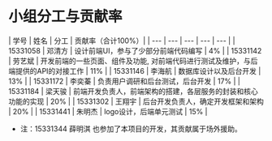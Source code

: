 # 小组分工与贡献率


| 学号 | 姓名 | 分工 | 贡献率（合计100%）|
| --- | --- | --- | --- | --- |
| 15331058 | 邓清方 | 设计前端UI，参与了少部分前端代码编写 | 4% |
| 15331142 | 劳艺斌 | 开发前端的一些页面、组件及功能, 对前端代码进行测试及维护，与后端提供的API的对接工作 | 11% |
| 15331146 | 李海航 | 数据库设计以及后台开发 | 13% |
| 15331172 | 李奕蓁 | 负责用户调研和后台测试，后台开发 | 17% |
| 15331184 | 梁天骏 | 前端开发负责人，前端架构的搭建，各层服务的封装和核心功能的实现 | 20% |
| 15331302 | 王翔宇 | 后台开发负责人，确定开发框架和架构 | 20% |
| 15331441 | 朱明杰 | logo设计，后端单元测试 | 15% |


* 注：15331344 薛明淇 也参加了本项目的开发，其贡献属于场外援助。